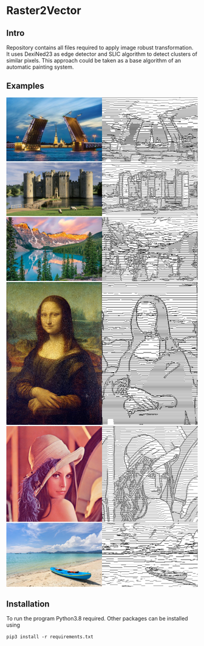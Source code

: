 # Raster2Vector

## Intro
Repository contains all files required to apply image robust transformation. It uses DexiNed23 as edge detector and SLIC algorithm to detect clusters of similar pixels. This approach could be taken as a base algorithm of an automatic painting system.

## Examples
![Ex1](readme/res.png)
![Ex2](readme/res2.png)
![Ex3](readme/res3.png)
![Ex4](readme/res4.png)
![Ex5](readme/res5.png)
![Ex6](readme/res6.png)

## Installation
To run the program Python3.8 required. Other packages can be installed using
```
pip3 install -r requirements.txt
```
